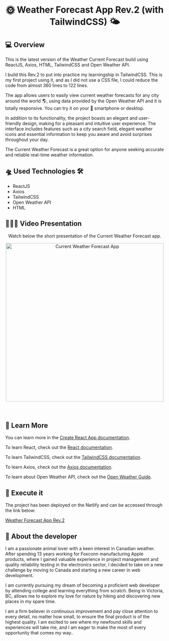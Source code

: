 <h1 align="center">🌞 Weather Forecast App Rev.2 (with TailwindCSS) 🌤</h1>

<h2>💻 Overview </h2>

<p>This is the latest version of the Weather Current Forecast build using ReactJS, Axios, HTML, TailwindCSS and Open Weather API.

I build this Rev.2 to put into practice my learningship in TailwindCSS. This is my first project using it, and as I did not use a CSS file, I could reduce the code from almost 360 lines to 122 lines.

The app allows users to easily view current weather forecasts for any city around the world 🌎, using data provided by the Open Weather API and it is totally responsive. You can try it on your 📱 smartphone or desktop.

In addition to its functionality, the project boasts an elegant and user-friendly design, making for a pleasant and intuitive user experience. The interface includes features such as a city search field, elegant weather icons and essential information to keep you aware and avoid surprises throughout your day.

The Current Weather Forecast is a great option for anyone seeking accurate and reliable real-time weather information. </p>

<h2>🛸 Used Technologies 🛠</h2>
<ul>
  <li>ReactJS</li>
  <li>Axios</li>
  <li>TailwindCSS</li>
  <li>Open Weather API</li>
  <li>HTML</li>
</ul>

<h2>🧑🏻‍💻 Video Presentation </h2>

<div align='center'>
  <p>Watch below the short presentation of the Current Weather Forecast app.</p>
  <img width="500" alt="Current Weather Forecast App" src="https://user-images.githubusercontent.com/111170704/227728361-772197ca-1abc-4d44-a6ed-af9ef7d5c681.mov">
</div>
<br></br>


<h2>🔭 Learn More</h2>

<p>You can learn more in the <a href="https://create-react-app.dev/docs/getting-started/" target="_blank">Create React App documentation</a>.</p>
<p>To learn React, check out the <a href="https://reactjs.org/" target="_blank" >React documentation</a>.</p>
<p>To learn TailwindCSS, check out the <a href="https://tailwindcss.com" target="_blank" >TailwindCSS documentation</a>.</p>
<p>To learn Axios, check out the <a href="https://axios-http.com/docs/intro" target="_blank">Axios documentation</a>.</p>
<p>To learn about Open Weather API, check out the <a href="https://openweathermap.org/guide" target="_blank">Open Weather Guide</a>.</p>

<h2>📝 Execute it</h2>

<p>The project has been deployed on the Netlify and can be accessed through the link below: </p>

<a href="https://new-current-weather-forecast-rev2.netlify.app" target="_blank">
  Weather Forecast App Rev.2
</a>

<h2> 👨 About the developer</h2>

<p>I am a passionate animal lover with a keen interest in Canadian weather. After spending 13 years working for Foxconn manufacturing Apple products, where I gained valuable experience in project management and quality reliability testing in the electronics sector, I decided to take on a new challenge by moving to Canada and starting a new career in web development.

I am currently pursuing my dream of becoming a proficient web developer by attending college and learning everything from scratch. Being in Victoria, BC, allows me to explore my love for nature by hiking and discovering new places in my spare time.

I am a firm believer in continuous improvement and pay close attention to every detail, no matter how small, to ensure the final product is of the highest quality. I am excited to see where my newfound skills and experiences will take me, and I am eager to make the most of every opportunity that comes my way..</p>
